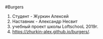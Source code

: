 #Burgers

1. Студент - Журкин Алексей
2. Наставник - Александр Несвит
3. учебный проект школы LoftschooL 2019г.
4. https://zhurkin-alex.github.io/burgers/.
